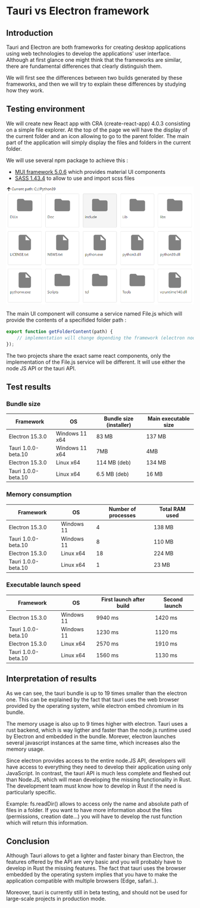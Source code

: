 # Tauri vs Electron framework
## Introduction
Tauri and Electron are both frameworks for creating desktop applications using web technologies to develop the applications' user interface. Although at first glance one might think that the frameworks are similar, there are fundamental differences that clearly distinguish them.

We will first see the differences between two builds generated by these frameworks, and then we will try to explain these differences by studying how they work.

## Testing environment

We will create new React app with CRA (create-react-app) 4.0.3 consisting on a simple file explorer. At the top of the page we will have the display of the current folder and an icon allowing to go to the parent folder. The main part of the application will simply display the files and folders in the current folder.

We will use several npm package to achieve this :
- [MUI framework 5.0.6](https://mui.com/) which provides material UI components
- [SASS 1.43.4](https://github.com/sass/dart-sass) to allow to use and import scss files

![screenshot](resources/screenshot.png)

The main UI component will consume a service named File.js which will provide the contents of a specifided folder path :
```javascript
export function getFolderContent(path) {
	// implementation will change depending the framework (electron node API vs tauri API)
});
```

The two projects share the exact same react components, only the implementation of the File.js service will be different. It will use either the node JS API or the tauri API.

## Test results
### Bundle size
| Framework | OS | Bundle size (installer)  | Main executable size |
|--|--|--|--|
| Electron  15.3.0 | Windows 11 x64 | 83 MB | 137 MB|
| Tauri 1.0.0-beta.10 | Windows 11 x64 | 7MB | 4MB |
| Electron  15.3.0 | Linux x64 | 114 MB (deb) | 134 MB|
| Tauri 1.0.0-beta.10 | Linux x64 | 6.5 MB (deb) | 16 MB |

### Memory consumption
| Framework | OS | Number of processes | Total RAM used  |
|--|--|--|--|
| Electron  15.3.0 | Windows 11 |4| 138 MB | 
| Tauri 1.0.0-beta.10 | Windows 11 |8| 110 MB | 
| Electron  15.3.0 | Linux x64 | 18 | 224 MB|
| Tauri 1.0.0-beta.10 | Linux x64 | 1 | 23 MB |

### Executable launch speed 
| Framework | OS | First launch after build | Second launch | 
|--|--|--|--|
| Electron  15.3.0 | Windows 11 | 9940 ms | 1420 ms | 
| Tauri 1.0.0-beta.10 | Windows 11 | 1230 ms | 1120 ms | 
| Electron  15.3.0 | Linux x64 | 2570 ms | 1910 ms|
| Tauri 1.0.0-beta.10 | Linux x64 | 1560 ms | 1130 ms |

## Interpretation of results

As we can see, the tauri bundle is up to 19 times smaller than the electron one. This can be explained by the fact that tauri uses the web browser provided by the operating system, while electron embed chromium in its bundle.

The memory usage is also up to 9 times higher with electron. Tauri uses a rust backend, which is way ligther and faster than the node.js runtime used by Electron and embedded in the bundle. Morever, electron launches several javascript instances at the same time, which increases also the memory usage.

Since electron provides access to the entire node.JS API, developers will have access to everything they need to develop their application using only JavaScript. In contrast, the tauri API is much less complete and fleshed out than Node.JS, which will mean developing the missing functionality in Rust. The development team must know how to develop in Rust if the need is particularly specific.

Example: fs.readDir() allows to access only the name and absolute path of files in a folder. If you want to have more information about the files (permissions, creation date...) you will have to develop the rust function which will return this information.

## Conclusion

Although Tauri allows to get a lighter and faster binary than Electron, the features offered by the API are very basic and you will probably have to develop in Rust the missing features. The fact that tauri uses the browser embedded by the operating system implies that you have to make the application compatible with multiple browsers (Edge, safari..).

Moreover, tauri is currently still in beta testing, and should not be used for large-scale projects in production mode.
